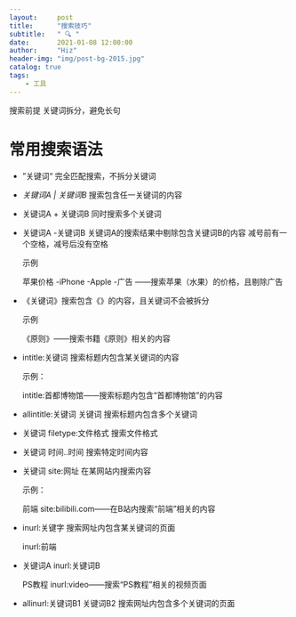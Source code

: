 ```yaml
---
layout:     post
title:      "搜索技巧"
subtitle:   " 🔍 "
date:       2021-01-08 12:00:00
author:     "Hiz"
header-img: "img/post-bg-2015.jpg"
catalog: true
tags:
    - 工具
---
```


搜索前提 关键词拆分，避免长句

# 常用搜索语法

* ”关键词“ 完全匹配搜索，不拆分关键词 

* *关键词A \| 关键词B*  搜索包含任一关键词的内容

* 关键词A + 关键词B 同时搜索多个关键词

* 关键词A -关键词B 关键词A的搜索结果中剔除包含关键词B的内容
  减号前有一个空格，减号后没有空格

  示例
  
  苹果价格 -iPhone -Apple -广告 ——搜索苹果（水果）的价格，且剔除广告
  
* 《关键词》搜索包含《》的内容，且关键词不会被拆分

  示例
  
  《原则》——搜索书籍《原则》相关的内容
  
* intitle:关键词 搜索标题内包含某关键词的内容

  示例：
  
  intitle:首都博物馆——搜索标题内包含“首都博物馆”的内容
  
* allintitle:关键词 关键词 搜索标题内包含多个关键词

* 关键词 filetype:文件格式 搜索文件格式

* 关键词 时间..时间 搜索特定时间内容

* 关键词 site:网址 在某网站内搜索内容

  示例：

  前端 site:bilibili.com——在B站内搜索“前端”相关的内容

* inurl:关键字 搜索网址内包含某关键词的页面

  inurl:前端

* 关键词A inurl:关键词B

  PS教程 inurl:video——搜索“PS教程”相关的视频页面

* allinurl:关键词B1 关键词B2 搜索网址内包含多个关键词的页面
